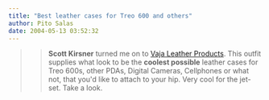 ```yaml
---
title: "Best leather cases for Treo 600 and others"
author: Pito Salas
date: 2004-05-13 03:52:32
---
```


>>

>> **Scott Kirsner** turned me on to [Vaja Leather
Products](<http://www.vajacases.com/>). This outfit supplies what look to be
the **coolest possible** leather cases for Treo 600s, other PDAs, Digital
Cameras, Cellphones or what not, that you'd like to attach to your hip. Very
cool for the jet-set. Take a look.


